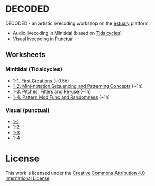 # DECODED

DECODED - an artistic livecoding workshop on the [estuary](https://estuary.mcmaster.ca) platform. 

 - Audio livecoding in Minitidal (based on [Tidalcycles](https://tidalcycles.org/))
 - Visual livecoding in [Punctual](https://github.com/dktr0/Punctual)

## Worksheets

### Minitidal (Tidalcycles)

 - [1-1. First Creations](minitidal/1-1.md) (~0.5h)
 - [1-2. Mini-notation Sequencing and Patterning Concepts](minitidal/1-2.md) (~1h)
 - [1-3. Pitches, Filters and Re-use](minitidal/1-3.md) (~1h)
 - [1-4. Pattern Mod Func and Randomness](minitidal/1-4.md) (~1h)

### Visual (punctual)

 - [1-1](https://github.com/cleary/decoded-livecode-workshop/blob/main/punctual/1-1.md)
 - [1-2](https://github.com/cleary/decoded-livecode-workshop/blob/main/punctual/1-2.md)
 - [1-3](https://github.com/cleary/decoded-livecode-workshop/blob/main/punctual/1-3.md)
 - [1-4](https://github.com/cleary/decoded-livecode-workshop/blob/main/punctual/1-4.md)

# License

This work is licensed under the [Creative Commons Attribution 4.0 International License](http://creativecommons.org/licenses/by/4.0/). 
